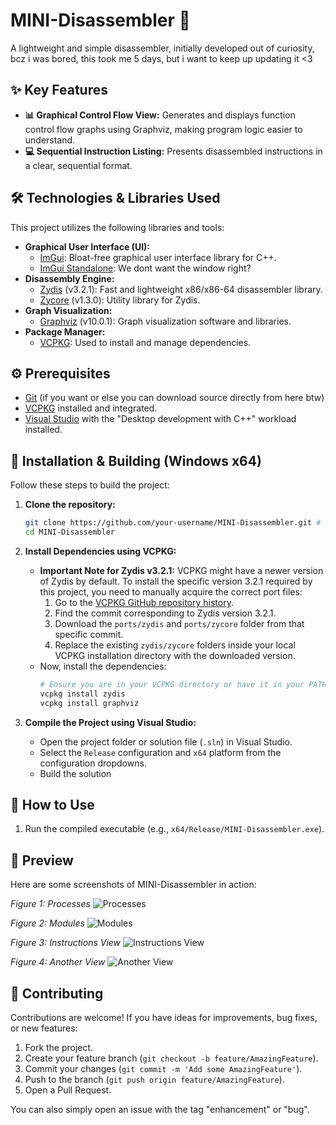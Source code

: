 # MINI-Disassembler 🚀

A lightweight and simple disassembler, initially developed out of curiosity, bcz i was bored, this took me 5 days, but i want to keep up updating it <3

## ✨ Key Features

*   **📊 Graphical Control Flow View:** Generates and displays function control flow graphs using Graphviz, making program logic easier to understand.
*   **💻 Sequential Instruction Listing:** Presents disassembled instructions in a clear, sequential format.

## 🛠️ Technologies & Libraries Used

This project utilizes the following libraries and tools:

*   **Graphical User Interface (UI):**
    *   [ImGui](https://github.com/ocornut/imgui): Bloat-free graphical user interface library for C++.
    *   [ImGui Standalone](https://github.com/adamhlt/ImGui-Standalone): We dont want the window right?
*   **Disassembly Engine:**
    *   [Zydis](https://github.com/zyantific/zydis) (v3.2.1): Fast and lightweight x86/x86-64 disassembler library.
    *   [Zycore](https://github.com/zyantific/zycore) (v1.3.0): Utility library for Zydis.
*   **Graph Visualization:**
    *   [Graphviz](https://graphviz.org/) (v10.0.1): Graph visualization software and libraries.
*   **Package Manager:**
    *   [VCPKG](https://github.com/microsoft/vcpkg): Used to install and manage dependencies.

## ⚙️ Prerequisites

*   [Git](https://git-scm.com/) (if you want or else you can download source directly from here btw)
*   [VCPKG](https://github.com/microsoft/vcpkg#quick-start-windows) installed and integrated.
*   [Visual Studio](https://visualstudio.microsoft.com/) with the "Desktop development with C++" workload installed.

## 🔧 Installation & Building (Windows x64)

Follow these steps to build the project:

1.  **Clone the repository:**
    ```bash
    git clone https://github.com/your-username/MINI-Disassembler.git # Replace with your actual repo link
    cd MINI-Disassembler
    ```

2.  **Install Dependencies using VCPKG:**
    *   **Important Note for Zydis v3.2.1:** VCPKG might have a newer version of Zydis by default. To install the specific version 3.2.1 required by this project, you need to manually acquire the correct port files:
        1.  Go to the [VCPKG GitHub repository history](https://github.com/microsoft/vcpkg/commits/master/ports/zydis).
        2.  Find the commit corresponding to Zydis version 3.2.1.
        3.  Download the `ports/zydis` and `ports/zycore` folder from that specific commit.
        4.  Replace the existing `zydis/zycore` folders inside your local VCPKG installation directory with the downloaded version.
    *   Now, install the dependencies:
        ```bash
        # Ensure you are in your VCPKG directory or have it in your PATH
        vcpkg install zydis
        vcpkg install graphviz
        ```

3.  **Compile the Project using Visual Studio:**
    *   Open the project folder or solution file (`.sln`) in Visual Studio.
    *   Select the `Release` configuration and `x64` platform from the configuration dropdowns.
    *   Build the solution

## 🚀 How to Use

1.  Run the compiled executable (e.g., `x64/Release/MINI-Disassembler.exe`).

## 📸 Preview

Here are some screenshots of MINI-Disassembler in action:

*Figure 1: Processes*
![Processes](https://i.imgur.com/2EDnaNo.png)

*Figure 2: Modules*
![Modules](https://i.imgur.com/Zla7zaj.png)

*Figure 3: Instructions View*
![Instructions View](https://i.imgur.com/ydpwf6h.png)

*Figure 4: Another View*
![Another View](https://i.imgur.com/BlRV1Yg.png)

## 🤝 Contributing

Contributions are welcome! If you have ideas for improvements, bug fixes, or new features:

1.  Fork the project.
2.  Create your feature branch (`git checkout -b feature/AmazingFeature`).
3.  Commit your changes (`git commit -m 'Add some AmazingFeature'`).
4.  Push to the branch (`git push origin feature/AmazingFeature`).
5.  Open a Pull Request.

You can also simply open an issue with the tag "enhancement" or "bug".
